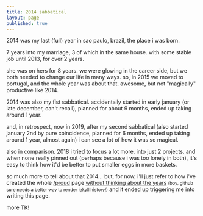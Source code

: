 ```yaml
---
title: 2014 sabbatical
layout: page
published: true
---
```


2014 was my last (full) year in sao paulo, brazil, the place i was born.

7 years into my marriage, 3 of which in the same house. with some stable job until 2013, for over 2 years.

she was on hers for 8 years. we were glowing in the career side, but we both needed to change our life in many ways. so, in 2015 we moved to portugal, and the whole year was about that. awesome, but not "magically" productive like 2014.

2014 was also my fist sabbatical. accidentally started in early january (or late december, can't recall), planned for about 9 months, ended up taking around 1 year.

and, in retrospect, now in 2019, after my second sabbatical (also started january 2nd by pure coincidence, planned for 6 months, ended up taking around 1 year, almost again) i can see a lot of how it was so magical.

also in comparison. 2018 i tried to focus a lot more. into just 2 projects. and when none really pinned out (perhaps because i was too lonely in both), it's easy to think how it'd be better to put smaller eggs in more baskets.

so much more to tell about that 2014... but, for now, i'll just refer to how i've created the whole [/proud](/proud) page [without thinking about the years](https://github.com/cregox/cregox.github.io/commit/6de24bec0cb4c1f0b5ca676e6c4e7b80893cd77a?diff=split) <small>(boy, github sure needs a better way to render jekyll history!)</small> and it ended up triggering me into writing this page.

more TK!
